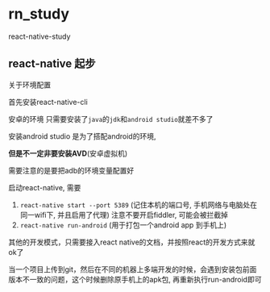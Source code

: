 # rn_study
react-native-study

## react-native 起步
关于环境配置

首先安装react-native-cli

安卓的环境
只需要安装了`java`的`jdk`和`android studio`就差不多了

安装android studio 是为了搭配android的环境,

**但是不一定非要安装AVD**(安卓虚拟机)

需要注意的是要把adb的环境变量配置好

启动react-native, 需要

1. `react-native start --port 5389` (记住本机的端口号, 手机网络与电脑处在同一wifi下, 并且启用了代理) 注意不要开启fiddler, 可能会被拦截掉
2. `react-native run-android` (用于打包一个android app 到手机上)

其他的开发模式，只需要接入react native的文档，并按照react的开发方式来就ok了

当一个项目上传到git，然后在不同的机器上多端开发的时候，会遇到安装包前面版本不一致的问题，这个时候删除原手机上的apk包, 再重新执行run-android即可